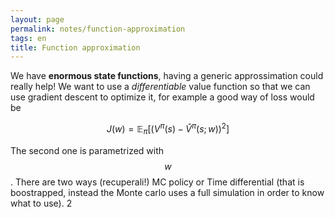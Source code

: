 ```yaml
---
layout: page
permalink: notes/function-approximation
tags: en
title: Function approximation
---
```


We have **enormous state functions**, having a generic approssimation could really help!
We want to use a *differentiable* value function so that we can use gradient descent to optimize it, for example a good way of loss would be

$$
J(w) = \mathbb{E}_\pi[(V^\pi(s) - \hat{V}^\pi(s;w))^2]
$$

The second one is parametrized with $$w$$. 
There are two ways (recuperali!) MC policy or Time differential (that is boostrapped, instead the Monte carlo uses a full simulation in order to know what to use).
2